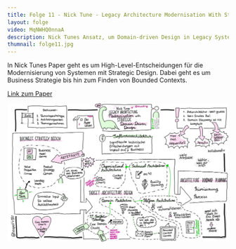```yaml
---
title: Folge 11 - Nick Tune - Legacy Architecture Modernisation With Strategic Domain-Driven Design
layout: folge
video: MqNWHQ0nnaA
description: Nick Tunes Ansatz, um Domain-driven Design in Legacy Systemen zu etablieren.
thumnail: folge11.jpg
---
```


In Nick Tunes Paper geht es um High-Level-Entscheidungen für die
Modernisierung von Systemen mit Strategic Design. Dabei geht es um
Business Strategie bis hin zum Finden von Bounded Contexts.

[Link zum Paper](http://www.ogqcorp.com/nick-tune-tech-strategy-blog/legacy-architecture-modernisation-with-strategic-domain-driven-design-3e7c05bb383f)

![Sketchnote](/sketchnotes/folge11.jpg "Sketchnote")

